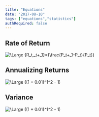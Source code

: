 ```yaml
---
title: "Equations"
date: "2017-08-10"
tags: ["equations","statistics"]
authRequired: false
---
```


## Rate of Return  
<img src="https://latex.codecogs.com/svg.latex?\Large&space;{R_t,_t+_1}=(\frac{P_t+_1-P_t}{P_t})" title="\Large {R_t,_t+_1}=(\frac{P_t+_1-P_t}{P_t})" ></img>  

## Annualizing Returns
<img src="https://latex.codecogs.com/svg.latex?\Large&space;((1 + 0.01)^1^2 - 1)" title="\Large ((1 + 0.01)^1^2 - 1)" ></img>  

## Variance  
<img src="https://latex.codecogs.com/svg.latex?\Large&space;((1 + 0.01)^1^2 - 1)" title="\Large ((1 + 0.01)^1^2 - 1)" ></img>  